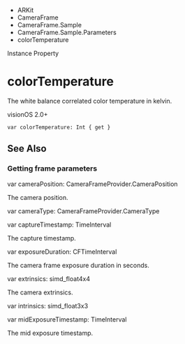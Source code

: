 

- ARKit
- CameraFrame
- CameraFrame.Sample
- CameraFrame.Sample.Parameters
-  colorTemperature 

Instance Property

# colorTemperature

The white balance correlated color temperature in kelvin.

visionOS 2.0+

``` source
var colorTemperature: Int { get }
```

## See Also

### Getting frame parameters

var cameraPosition: CameraFrameProvider.CameraPosition

The camera position.

var cameraType: CameraFrameProvider.CameraType

var captureTimestamp: TimeInterval

The capture timestamp.

var exposureDuration: CFTimeInterval

The camera frame exposure duration in seconds.

var extrinsics: simd_float4x4

The camera extrinsics.

var intrinsics: simd_float3x3

var midExposureTimestamp: TimeInterval

The mid exposure timestamp.

